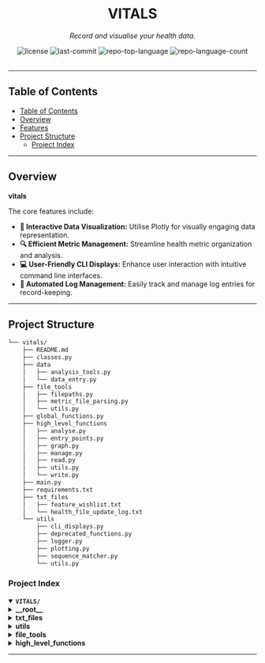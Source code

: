 <div id="top">

<!-- HEADER STYLE: CLASSIC -->
<div align="center">

# VITALS

<em>Record and visualise your health data.</em>

<!-- BADGES -->
<img src="https://img.shields.io/github/license/jackwoodman/vitals?style=default&logo=opensourceinitiative&logoColor=white&color=0080ff" alt="license">
<img src="https://img.shields.io/github/last-commit/jackwoodman/vitals?style=default&logo=git&logoColor=white&color=0080ff" alt="last-commit">
<img src="https://img.shields.io/github/languages/top/jackwoodman/vitals?style=default&color=0080ff" alt="repo-top-language">
<img src="https://img.shields.io/github/languages/count/jackwoodman/vitals?style=default&color=0080ff" alt="repo-language-count">

<!-- default option, no dependency badges. -->


<!-- default option, no dependency badges. -->

</div>
<br>

---

## Table of Contents

- [Table of Contents](#table-of-contents)
- [Overview](#overview)
- [Features](#features)
- [Project Structure](#project-structure)
    - [Project Index](#project-index)
---

## Overview

**vitals**

The core features include:

- **🚀 Interactive Data Visualization:** Utilise Plotly for visually engaging data representation.
- **🔍 Efficient Metric Management:** Streamline health metric organization and analysis.
- **💻 User-Friendly CLI Displays:** Enhance user interaction with intuitive command line interfaces.
- **📝 Automated Log Management:** Easily track and manage log entries for record-keeping.



---
## Project Structure

```sh
└── vitals/
    ├── README.md
    ├── classes.py
    ├── data
    │   ├── analysis_tools.py
    │   └── data_entry.py
    ├── file_tools
    │   ├── filepaths.py
    │   ├── metric_file_parsing.py
    │   └── utils.py
    ├── global_functions.py
    ├── high_level_functions
    │   ├── analyse.py
    │   ├── entry_points.py
    │   ├── graph.py
    │   ├── manage.py
    │   ├── read.py
    │   ├── utils.py
    │   └── write.py
    ├── main.py
    ├── requirements.txt
    ├── txt_files
    │   ├── feature_wishlist.txt
    │   └── health_file_update_log.txt
    └── utils
        ├── cli_displays.py
        ├── deprecated_functions.py
        ├── logger.py
        ├── plotting.py
        ├── sequence_matcher.py
        └── utils.py
```

### Project Index

<details open>
	<summary><b><code>VITALS/</code></b></summary>
	<!-- __root__ Submodule -->
	<details>
		<summary><b>__root__</b></summary>
		<blockquote>
			<div class='directory-path' style='padding: 8px 0; color: #666;'>
				<code><b>⦿ __root__</b></code>
			<table style='width: 100%; border-collapse: collapse;'>
			<thead>
				<tr style='background-color: #f8f9fa;'>
					<th style='width: 30%; text-align: left; padding: 8px;'>File Name</th>
					<th style='text-align: left; padding: 8px;'>Summary</th>
				</tr>
			</thead>
				<tr style='border-bottom: 1px solid #eee;'>
					<td style='padding: 8px;'><b><a href='https://github.com/jackwoodman/vitals/blob/master/requirements.txt'>requirements.txt</a></b></td>
					<td style='padding: 8px;'>Enable interactive data visualization using Plotly in the project.</td>
				</tr>
				<tr style='border-bottom: 1px solid #eee;'>
					<td style='padding: 8px;'><b><a href='https://github.com/jackwoodman/vitals/blob/master/global_functions.py'>global_functions.py</a></b></td>
					<td style='padding: 8px;'>- Initialize the GroupManager with aliases from a JSON file, utilizing functions to ingest and manage health metrics<br>- The code facilitates registering and deregistering metric groups, providing a robust system for organizing and handling health data within the project architecture.</td>
				</tr>
				<tr style='border-bottom: 1px solid #eee;'>
					<td style='padding: 8px;'><b><a href='https://github.com/jackwoodman/vitals/blob/master/classes.py'>classes.py</a></b></td>
					<td style='padding: 8px;'>- Define and manage health metrics, measurements, and groups within the project architecture<br>- Capture and analyze data for various metric types, such as ranged, greater than, less than, and boolean<br>- Utilize classes to structure and organize metric data effectively for visualization and analysis.</td>
				</tr>
				<tr style='border-bottom: 1px solid #eee;'>
					<td style='padding: 8px;'><b><a href='https://github.com/jackwoodman/vitals/blob/master/main.py'>main.py</a></b></td>
					<td style='padding: 8px;'>- Define a high-level loop to map commands to functions, facilitating user interaction and command execution<br>- The loop orchestrates key functions like write, read, graph, manage, analyse, and memorise, enhancing the programs usability<br>- It also ensures a smooth user experience by handling interruptions gracefully.</td>
				</tr>
			</table>
		</blockquote>
	</details>
	<!-- txt_files Submodule -->
	<details>
		<summary><b>txt_files</b></summary>
		<blockquote>
			<div class='directory-path' style='padding: 8px 0; color: #666;'>
				<code><b>⦿ txt_files</b></code>
			<table style='width: 100%; border-collapse: collapse;'>
			<thead>
				<tr style='background-color: #f8f9fa;'>
					<th style='width: 30%; text-align: left; padding: 8px;'>File Name</th>
					<th style='text-align: left; padding: 8px;'>Summary</th>
				</tr>
			</thead>
				<tr style='border-bottom: 1px solid #eee;'>
					<td style='padding: 8px;'><b><a href='https://github.com/jackwoodman/vitals/blob/master/txt_files/health_file_update_log.txt'>health_file_update_log.txt</a></b></td>
					<td style='padding: 8px;'>Update health file to support various data types and units, enhancing usability and data integrity.</td>
				</tr>
				<tr style='border-bottom: 1px solid #eee;'>
					<td style='padding: 8px;'><b><a href='https://github.com/jackwoodman/vitals/blob/master/txt_files/feature_wishlist.txt'>feature_wishlist.txt</a></b></td>
					<td style='padding: 8px;'>- Enhances metric management by reading, updating, and creating metric files<br>- Adds functionality for correctness checks, mass updates, out-of-range searches, and spellchecks<br>- Enables graphing multiple metrics and organizing data efficiently within the project structure.</td>
				</tr>
			</table>
		</blockquote>
	</details>
	<!-- utils Submodule -->
	<details>
		<summary><b>utils</b></summary>
		<blockquote>
			<div class='directory-path' style='padding: 8px 0; color: #666;'>
				<code><b>⦿ utils</b></code>
			<table style='width: 100%; border-collapse: collapse;'>
			<thead>
				<tr style='background-color: #f8f9fa;'>
					<th style='width: 30%; text-align: left; padding: 8px;'>File Name</th>
					<th style='text-align: left; padding: 8px;'>Summary</th>
				</tr>
			</thead>
				<tr style='border-bottom: 1px solid #eee;'>
					<td style='padding: 8px;'><b><a href='https://github.com/jackwoodman/vitals/blob/master/utils/cli_displays.py'>cli_displays.py</a></b></td>
					<td style='padding: 8px;'>Pad titles with buffer characters, display a welcome graphic, and prompt users for input based on the current program level.</td>
				</tr>
				<tr style='border-bottom: 1px solid #eee;'>
					<td style='padding: 8px;'><b><a href='https://github.com/jackwoodman/vitals/blob/master/utils/deprecated_functions.py'>deprecated_functions.py</a></b></td>
					<td style='padding: 8px;'>- Enhances plot visualization by adding lines and shading based on metric data<br>- Dynamically creates y-axes for each line, accommodating various object types like ranged, greater than, and less than<br>- Updates the layout with new y-axes as needed, improving the clarity and depth of the plotted metrics.</td>
				</tr>
				<tr style='border-bottom: 1px solid #eee;'>
					<td style='padding: 8px;'><b><a href='https://github.com/jackwoodman/vitals/blob/master/utils/plotting.py'>plotting.py</a></b></td>
					<td style='padding: 8px;'>- Generate interactive and visually appealing plots for multiple health metrics, each with its own y-axis<br>- Easily visualize data with ideal bounds displayed<br>- The code efficiently organizes metrics on the graph, ensuring clarity and distinction between different units.</td>
				</tr>
				<tr style='border-bottom: 1px solid #eee;'>
					<td style='padding: 8px;'><b><a href='https://github.com/jackwoodman/vitals/blob/master/utils/logger.py'>logger.py</a></b></td>
					<td style='padding: 8px;'>- LogCollector class manages log entries, allowing addition, counting, and dumping to a file<br>- It ensures logs are stored and can be output to a file for record-keeping<br>- The class also supports different log levels and formats entries for easy readability.</td>
				</tr>
				<tr style='border-bottom: 1px solid #eee;'>
					<td style='padding: 8px;'><b><a href='https://github.com/jackwoodman/vitals/blob/master/utils/utils.py'>utils.py</a></b></td>
					<td style='padding: 8px;'>- Implement a function to recursively flatten nested lists into a single array<br>- Additionally, define a generic interface function for handling High-Level Language (HLL) operations, promoting code reusability<br>- Lastly, include a utility function to ingest health metrics from files, providing flexibility for user input and verbose output.</td>
				</tr>
				<tr style='border-bottom: 1px solid #eee;'>
					<td style='padding: 8px;'><b><a href='https://github.com/jackwoodman/vitals/blob/master/utils/sequence_matcher.py'>sequence_matcher.py</a></b></td>
					<td style='padding: 8px;'>- Implement functions to find and return the closest matching strings from a list based on a candidate string<br>- The functions sort possible strings by similarity to the candidate string and return the closest matches.</td>
				</tr>
			</table>
		</blockquote>
	</details>
	<!-- file_tools Submodule -->
	<details>
		<summary><b>file_tools</b></summary>
		<blockquote>
			<div class='directory-path' style='padding: 8px 0; color: #666;'>
				<code><b>⦿ file_tools</b></code>
			<table style='width: 100%; border-collapse: collapse;'>
			<thead>
				<tr style='background-color: #f8f9fa;'>
					<th style='width: 30%; text-align: left; padding: 8px;'>File Name</th>
					<th style='text-align: left; padding: 8px;'>Summary</th>
				</tr>
			</thead>
				<tr style='border-bottom: 1px solid #eee;'>
					<td style='padding: 8px;'><b><a href='https://github.com/jackwoodman/vitals/blob/master/file_tools/utils.py'>utils.py</a></b></td>
					<td style='padding: 8px;'>Create a directory if not existing and check for inequality values in strings.</td>
				</tr>
				<tr style='border-bottom: 1px solid #eee;'>
					<td style='padding: 8px;'><b><a href='https://github.com/jackwoodman/vitals/blob/master/file_tools/metric_file_parsing.py'>metric_file_parsing.py</a></b></td>
					<td style='padding: 8px;'>- Generate, write, and manage health metric files with ease using the provided code<br>- Effortlessly read, write, update, and rename metric files, ensuring data integrity and accuracy<br>- Simplify the process of handling health metrics by leveraging the functions within this code file.</td>
				</tr>
				<tr style='border-bottom: 1px solid #eee;'>
					<td style='padding: 8px;'><b><a href='https://github.com/jackwoodman/vitals/blob/master/file_tools/filepaths.py'>filepaths.py</a></b></td>
					<td style='padding: 8px;'>Retrieve a list of filenames without extensions from a specified directory.</td>
				</tr>
			</table>
		</blockquote>
	</details>
	<!-- high_level_functions Submodule -->
	<details>
		<summary><b>high_level_functions</b></summary>
		<blockquote>
			<div class='directory-path' style='padding: 8px 0; color: #666;'>
				<code><b>⦿ high_level_functions</b></code>
			<table style='width: 100%; border-collapse: collapse;'>
			<thead>
				<tr style='background-color: #f8f9fa;'>
					<th style='width: 30%; text-align: left; padding: 8px;'>File Name</th>
					<th style='text-align: left; padding: 8px;'>Summary</th>
				</tr>
			</thead>
				<tr style='border-bottom: 1px solid #eee;'>
					<td style='padding: 8px;'><b><a href='https://github.com/jackwoodman/vitals/blob/master/high_level_functions/analyse.py'>analyse.py</a></b></td>
					<td style='padding: 8px;'>Analyze data to derive insights and trends, enhancing decision-making within the projects architecture.</td>
				</tr>
				<tr style='border-bottom: 1px solid #eee;'>
					<td style='padding: 8px;'><b><a href='https://github.com/jackwoodman/vitals/blob/master/high_level_functions/write.py'>write.py</a></b></td>
					<td style='padding: 8px;'>- Facilitates user input for writing new measurements and metrics within the projects data entry mode<br>- Handles different input modes such as manual, assisted, and speedy, allowing users to select the appropriate handler<br>- The code initiates an input loop, guiding users through the process while ensuring data integrity and accuracy.</td>
				</tr>
				<tr style='border-bottom: 1px solid #eee;'>
					<td style='padding: 8px;'><b><a href='https://github.com/jackwoodman/vitals/blob/master/high_level_functions/graph.py'>graph.py</a></b></td>
					<td style='padding: 8px;'>- Generate visual health metric plots from requested data files using global functions and plotting utilities<br>- Read data, create plots based on the number of metrics, and display the visualizations with optional bounds.</td>
				</tr>
				<tr style='border-bottom: 1px solid #eee;'>
					<td style='padding: 8px;'><b><a href='https://github.com/jackwoodman/vitals/blob/master/high_level_functions/entry_points.py'>entry_points.py</a></b></td>
					<td style='padding: 8px;'>- Define high-level functions for managing, analyzing, graphing, reading, writing, and memorizing data<br>- These functions serve as entry points to interact with the core functionalities of the project, enabling users to perform various data operations efficiently.</td>
				</tr>
				<tr style='border-bottom: 1px solid #eee;'>
					<td style='padding: 8px;'><b><a href='https://github.com/jackwoodman/vitals/blob/master/high_level_functions/utils.py'>utils.py</a></b></td>
					<td style='padding: 8px;'>- Generates and updates a group manager file with health metric data, saving it to a specified directory<br>- Handles file writing errors and logs actions<br>- Also includes a function to exit the high-level loop, updating the group manager file and logging program termination.</td>
				</tr>
				<tr style='border-bottom: 1px solid #eee;'>
					<td style='padding: 8px;'><b><a href='https://github.com/jackwoodman/vitals/blob/master/high_level_functions/manage.py'>manage.py</a></b></td>
					<td style='padding: 8px;'>- Manage.py facilitates metric file management within the project<br>- It offers functions to rename, display, search, update units, and instantiate new health metric files<br>- These operations streamline the handling of metric data, enhancing efficiency in managing and updating metrics for the project.</td>
				</tr>
				<tr style='border-bottom: 1px solid #eee;'>
					<td style='padding: 8px;'><b><a href='https://github.com/jackwoodman/vitals/blob/master/high_level_functions/read.py'>read.py</a></b></td>
					<td style='padding: 8px;'>- Reads and displays health metrics from a specified file<br>- Handles loading and presenting metric data in a structured format<br>- Parses the file content into HealthMetric objects and prints associated entries for each metric<br>- Handles cases where no data is found in the provided file.</td>
				</tr>
			</table>
		</blockquote>
	</details>
</details>

---
